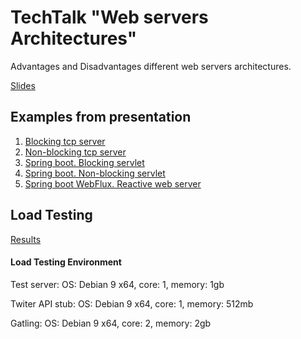 TechTalk "Web servers Architectures"
===
Advantages and Disadvantages different web servers architectures.

[Slides](slide)

Examples from presentation
---
1. [Blocking tcp server](blocking-web-service)
2. [Non-blocking tcp server](non-bloking-web-service)
3. [Spring boot. Blocking servlet](spring-servlet-blocking)
4. [Spring boot. Non-blocking servlet](spring-servlet-non-blocking)
5. [Spring boot WebFlux. Reactive web server](spring-webflux)

Load Testing
---
[Results](result-reports)

#### Load Testing Environment

Test server: OS: Debian 9 x64, core: 1, memory: 1gb

Twiter API stub: OS: Debian 9 x64, core: 1, memory: 512mb

Gatling: OS: Debian 9 x64, core: 2, memory: 2gb
